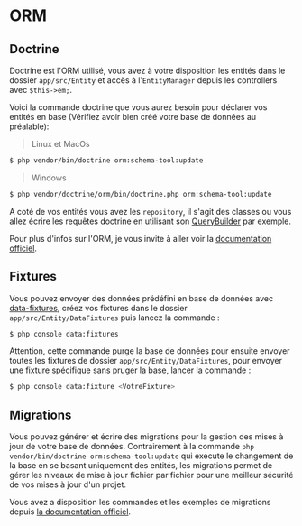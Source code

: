 # ORM

## Doctrine

Doctrine est l'ORM utilisé, vous avez à votre disposition les entités dans le dossier `app/src/Entity` et accès à l'`EntityManager` depuis les controllers avec `$this->em;`.

Voici la commande doctrine que vous aurez besoin pour déclarer vos entités en base (Vérifiez avoir bien créé votre base de données au préalable):
> Linux et MacOs
``` bash
$ php vendor/bin/doctrine orm:schema-tool:update
```
> Windows
``` bash
$ php vendor/doctrine/orm/bin/doctrine.php orm:schema-tool:update
```

A coté de vos entités vous avez les `repository`, il s'agit des classes ou vous allez écrire les requêtes doctrine en utilisant son [QueryBuilder](https://www.doctrine-project.org/projects/doctrine-orm/en/2.7/reference/query-builder.html#the-querybuilder) par exemple.

Pour plus d'infos sur l'ORM, je vous invite à aller voir la [documentation officiel](http://docs.doctrine-project.org/projects/doctrine-orm/en/latest/).

## Fixtures

Vous pouvez envoyer des données prédéfini en base de données avec [data-fixtures](https://github.com/doctrine/data-fixtures), créez vos fixtures dans le dossier `app/src/Entity/DataFixtures` puis lancez la commande :

``` bash
$ php console data:fixtures
```

Attention, cette commande purge la base de données pour ensuite envoyer toutes les fixtures de dossier `app/src/Entity/DataFixtures`, pour envoyer une fixture spécifique sans pruger la base, lancer la commande :

``` bash
$ php console data:fixture <VotreFixture>
```

## Migrations

Vous pouvez générer et écrire des migrations pour la gestion des mises à jour de votre base de données. Contrairement à la commande `php vendor/bin/doctrine orm:schema-tool:update` qui execute le changement de la base en se basant uniquement des entités, les migrations permet de gérer les niveaux de mise à jour fichier par fichier pour une meilleur sécurité de vos mises à jour d'un projet.

Vous avez a disposition les commandes et les exemples de migrations depuis [la documentation officiel](https://www.doctrine-project.org/projects/doctrine-migrations/en/3.0/reference/generating-migrations.html).

